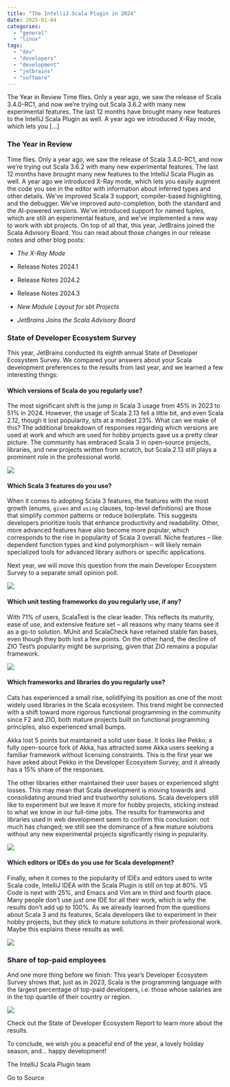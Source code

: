 ```yaml
---
title: "The IntelliJ Scala Plugin in 2024"
date: 2025-01-04
categories: 
  - "general"
  - "linux"
tags: 
  - "dev"
  - "developers"
  - "development"
  - "jetbrains"
  - "software"
---
```


The Year in Review Time flies. Only a year ago, we saw the release of Scala 3.4.0-RC1, and now we’re trying out Scala 3.6.2 with many new experimental features. The last 12 months have brought many new features to the IntelliJ Scala Plugin as well. A year ago we introduced X-Ray mode, which lets you \[…\]

### The Year in Review

Time flies. Only a year ago, we saw the release of Scala 3.4.0-RC1, and now we’re trying out Scala 3.6.2 with many new experimental features. The last 12 months have brought many new features to the IntelliJ Scala Plugin as well. A year ago we introduced X-Ray mode, which lets you easily augment the code you see in the editor with information about inferred types and other details. We’ve improved Scala 3 support, compiler-based highlighting, and the debugger. We’ve improved auto-completion, both the standard and the AI-powered versions. We’ve introduced support for named tuples, which are still an experimental feature, and we’ve implemented a new way to work with sbt projects. On top of all that, this year, JetBrains joined the Scala Advisory Board. You can read about those changes in our release notes and other blog posts:

- _The X-Ray Mode_

- Release Notes 2024.1

- Release Notes 2024.2

- Release Notes 2024.3

- _New Module Layout for sbt Projects_

- _JetBrains Joins the Scala Advisory Board_

### State of Developer Ecosystem Survey

This year, JetBrains conducted its eighth annual State of Developer Ecosystem Survey. We compared your answers about your Scala development preferences to the results from last year, and we learned a few interesting things:

#### Which versions of Scala do you regularly use?

The most significant shift is the jump in Scala 3 usage from 45% in 2023 to 51% in 2024. However, the usage of Scala 2.13 fell a little bit, and even Scala 2.12, though it lost popularity, sits at a modest 23%. What can we make of this? The additional breakdown of responses regarding which versions are used at work and which are used for hobby projects gave us a pretty clear picture. The community has embraced Scala 3 in open-source projects, libraries, and new projects written from scratch, but Scala 2.13 still plays a prominent role in the professional world.

![](https://blog.jetbrains.com/wp-content/uploads/2024/12/WhichScala.png)

#### Which Scala 3 features do you use?

When it comes to adopting Scala 3 features, the features with the most growth (enums, `given` and `using` clauses, top-level definitions) are those that simplify common patterns or reduce boilerplate. This suggests developers prioritize tools that enhance productivity and readability. Other, more advanced features have also become more popular, which corresponds to the rise in popularity of Scala 3 overall. Niche features – like dependent function types and kind polymorphism – will likely remain specialized tools for advanced library authors or specific applications.

Next year, we will move this question from the main Developer Ecosystem Survey to a separate small opinion poll.

![](https://blog.jetbrains.com/wp-content/uploads/2024/12/WhichFeatures.png)

#### Which unit testing frameworks do you regularly use, if any?

With 71% of users, ScalaTest is the clear leader. This reflects its maturity, ease of use, and extensive feature set – all reasons why many teams see it as a go-to solution. MUnit and ScalaCheck have retained stable fan bases, even though they both lost a few points. On the other hand, the decline of ZIO Test’s popularity might be surprising, given that ZIO remains a popular framework.

![](https://blog.jetbrains.com/wp-content/uploads/2024/12/WhichTesting.png)

#### Which frameworks and libraries do you regularly use?

Cats has experienced a small rise, solidifying its position as one of the most widely used libraries in the Scala ecosystem. This trend might be connected with a shift toward more rigorous functional programming in the community since F2 and ZIO, both mature projects built on functional programming principles, also experienced small bumps.

Akka lost 5 points but maintained a solid user base. It looks like Pekko, a fully open-source fork of Akka, has attracted some Akka users seeking a familiar framework without licensing constraints. This is the first year we have asked about Pekko in the Developer Ecosystem Survey, and it already has a 15% share of the responses.

The other libraries either maintained their user bases or experienced slight losses. This may mean that Scala development is moving towards and consolidating around tried and trustworthy solutions. Scala developers still like to experiment but we leave it more for hobby projects, sticking instead to what we know in our full-time jobs. The results for frameworks and libraries used in web development seem to confirm this conclusion: not much has changed; we still see the dominance of a few mature solutions without any new experimental projects significantly rising in popularity.

![](https://blog.jetbrains.com/wp-content/uploads/2024/12/WhichLibraries.png)

#### Which editors or IDEs do you use for Scala development?

Finally, when it comes to the popularity of IDEs and editors used to write Scala code, IntelliJ IDEA with the Scala Plugin is still on top at 80%. VS Code is next with 25%, and Emacs and Vim are in third and fourth place. Many people don’t use just one IDE for all their work, which is why the results don’t add up to 100%. As we already learned from the questions about Scala 3 and its features, Scala developers like to experiment in their hobby projects, but they stick to mature solutions in their professional work. Maybe this explains these results as well.

![](https://blog.jetbrains.com/wp-content/uploads/2024/12/WhichEditors.png)

### Share of top-paid employees

And one more thing before we finish: This year’s Developer Ecosystem Survey shows that, just as in 2023, Scala is the programming language with the largest percentage of top-paid developers, i.e. those whose salaries are in the top quartile of their country or region.

![](https://blog.jetbrains.com/wp-content/uploads/2024/12/Salaries.png)

Check out the State of Developer Ecosystem Report to learn more about the results.

To conclude, we wish you a peaceful end of the year, a lovely holiday season, and… happy development!

The IntelliJ Scala Plugin team

Go to Source
